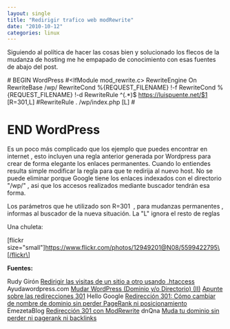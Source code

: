 ```yaml
---
layout: single
title: "Redirigir trafico web modRewrite"
date: "2010-10-12"
categories: linux
---
```


Siguiendo al política de hacer las cosas bien y solucionado los flecos de la mudanza de hosting me he empapado de conocimiento con esas fuentes de abajo del post.

\# BEGIN WordPress
#<IfModule mod\_rewrite.c>
RewriteEngine On
RewriteBase /wp/
RewriteCond %{REQUEST\_FILENAME} !-f
RewriteCond %{REQUEST\_FILENAME} !-d
RewriteRule ^(.\*)$ https://luispuente.net/$1 \[R=301,L\]
#RewriteRule . /wp/index.php \[L\]
#</IfModule>

# END WordPress

Es un poco más complicado que los ejemplo que puedes encontrar en internet , esto incluyen una regla anterior generada por Wordpress para crear de forma elegante los enlaces permanentes. Cuando lo entiendes resulta simple modificar la regla para que te redirija al nuevo host. No se puede eliminar porque Google tiene los enlaces indexados con el directorio "/wp/" , asi que los accesos realizados mediante buscador tendrán esa forma.

Los parámetros que he utilizado son R=301  , para mudanzas permanentes , informas al buscador de la nueva situación. La "L" ignora el resto de reglas

Una chuleta:

\[flickr size="small"\]https://www.flickr.com/photos/12949201@N08/5599422795\[/flickr\]

**Fuentes:**

Rudy Girón [Redirigir las visitas de un sitio a otro usando .htaccess](https://www.rudygiron.com/ciberspacio/redirigir-las-visitas-de-un-sitio-a-otro-usando-htaccess.html) Ayudawordpress.com [Mudar WordPress (Dominio y/o Directorio) (II)](https://ayudawordpress.com/mudar-wordpress-dominio-yo-directorio-ii/) [Apunte sobre las redirecciones 301](https://ayudawordpress.com/apunte-sobre-las-redirecciones-301/) Hello Google [Redirección 301: Cómo cambiar de nombre de dominio sin perder PageRank ni posicionamiento](https://www.hellogoogle.com/301_cambiar_dominio_page_rank/) EmezetaBlog [Redirección 301 con ModRewrite](https://www.emezeta.com/articulos/redireccion-301-cambiando-de-url) dnQna [Muda tu dominio sin perder ni pagerank ni backlinks](https://dnqna.com/seo/muda-tu-dominio-sin-perder-ni-pagerank-ni-backlinks/)
